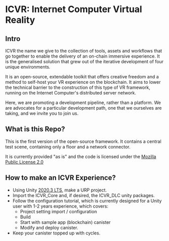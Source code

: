 # ICVR: Internet Computer Virtual Reality 

## Intro 

ICVR the name we give to the collection of tools, assets and workflows that go together to enable the delivery of an on-chain immersive experience. It is the generalised solution that grew out of the iterative development of four unique environments.

It is an open-source, extendable toolkit that offers creative freedom and a method to self-host your VR experience on the blockchain. It aims to lower the technical barrier to the construction of this type of VR framework, running on the Internet Computer's distributed server network.

Here, we are promoting a development pipeline, rather than a platform. We are advocates for a particular development path, one that we ourselves are taking, and we invite you to join us.

## What is this Repo?

This is the first version of the open-source framework. It contains a central test scene, containing only a floor and a network connector.

It is currently provided "as is" and the code is licensed under the [Mozilla Public License 2.0](https://www.mozilla.org/en-US/MPL/2.0/FAQ/)

## How to make an ICVR Experience?

- Using Unity [2020.3 LTS](https://download.unity3d.com/download_unity/b805b124c6b7/UnityDownloadAssistant-2020.3.48f1.exe), make a URP project.
- Import the ICVR_Core and, if desired, the ICVR_DLC unity packages.
- Follow the configuration tutorial, which is currently designed for a Unity user with 1-2 years experience, which covers:
    * Project setting import / configuration    
    * Build    
    * Start with sample app (blockchain) canister    
    * Modify and deploy canister.    
- Keep your canister topped up with cycles.









